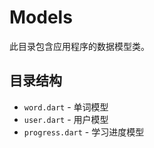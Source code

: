 # Models

此目录包含应用程序的数据模型类。

## 目录结构

- `word.dart` - 单词模型
- `user.dart` - 用户模型
- `progress.dart` - 学习进度模型